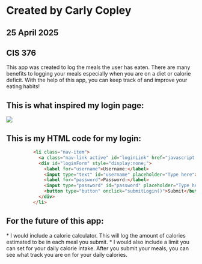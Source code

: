 <h1>Created by Carly Copley</h1>
<h2>25 April 2025</h2>
<h2>CIS 376</h2

<h2>This app was created to log the meals the user has eaten. 
There are many benefits to logging your meals especially when you are on a diet or calorie deficit. 
With the help of this app, you can keep track of and improve your eating habits!</h2>

<h2>This is what inspired my login page:</h2>
<img src="https://3.bp.blogspot.com/-BQSEvAqkr0w/VsVQASueNlI/AAAAAAAABks/Rmabc2KPrhA/s1600/output.png">

<h2>This is my HTML code for my login:</h2>

```html
          <li class="nav-item">
            <a class="nav-link active" id="loginLink" href="javascript:void(0);" onclick="toggleLoginForm()">Login</a>
            <div id="loginForm" style="display:none;">
              <label for="username">Username:</label>
              <input type="text" id="username" placeholder="Type here"><br><br>
              <label for="password">Password:</label>
              <input type="password" id="password" placeholder="Type here"><br><br>
              <button type="button" onclick="submitLogin()">Submit</button>
            </div>
          </li>

```


<h2>For the future of this app:</h2>
* I would include a calorie calculator. This will log the amount of calories estimated to be in each meal you submit.
* I would also include a limit you can set for your daily calorie intake. After you submit your meals, you can see what track you are on for your daily calories.
